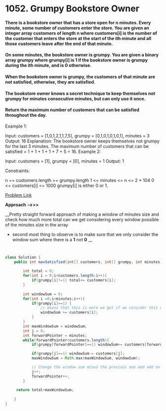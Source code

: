 # 1052. Grumpy Bookstore Owner

#### There is a bookstore owner that has a store open for n minutes. Every minute, some number of customers enter the store. You are given an integer array customers of length n where customers[i] is the number of the customer that enters the store at the start of the ith minute and all those customers leave after the end of that minute.

#### On some minutes, the bookstore owner is grumpy. You are given a binary array grumpy where grumpy[i] is 1 if the bookstore owner is grumpy during the ith minute, and is 0 otherwise.

#### When the bookstore owner is grumpy, the customers of that minute are not satisfied, otherwise, they are satisfied.

#### The bookstore owner knows a secret technique to keep themselves not grumpy for minutes consecutive minutes, but can only use it once.

#### Return the maximum number of customers that can be satisfied throughout the day.

 

Example 1:

Input: customers = [1,0,1,2,1,1,7,5], grumpy = [0,1,0,1,0,1,0,1], minutes = 3
Output: 16
Explanation: The bookstore owner keeps themselves not grumpy for the last 3 minutes. 
The maximum number of customers that can be satisfied = 1 + 1 + 1 + 1 + 7 + 5 = 16.
Example 2:

Input: customers = [1], grumpy = [0], minutes = 1
Output: 1
 

Constraints:

n == customers.length == grumpy.length
1 <= minutes <= n <= 2 * 104
0 <= customers[i] <= 1000
grumpy[i] is either 0 or 1.




[Problem Link](https://leetcode.com/problems/grumpy-bookstore-owner/description/?envType=daily-question&envId=2024-06-21)


**Approach -->>>**

__Pretty straight forward approach of making a window of minutes size and check how much more total can we get considering every window possible of the minutes size in the array 
* second most thing to observe is to make sure that we only consider the window sum where there is a __1__ not __0__
__



```java


class Solution {
    public int maxSatisfied(int[] customers, int[] grumpy, int minutes) {
    
        int total = 0;
        for(int i = 0;i<customers.length;i++){
            if(grumpy[i]!=1) total+= customers[i];
        }
      
        int windowSum = 0;
        for(int i =0;i<minutes;i++){
            if(grumpy[i]==1) {
                // means that this is more we get if we consider this window to make our non grumpy window
                windowSum += customers[i];
            }
        }
        int maxWindowSum = windowSum;
        int j = 0;
        int forwardPointer = minutes;
        while(forwardPointer<customers.length){
            if(grumpy[forwardPointer]==1) windowSum+= customers[forwardPointer];

            if(grumpy[j]==1) windowSum-= customers[j];
            maxWindowSum = Math.max(maxWindowSum, windowSum);

            // Change the window sum minus the previous one and add on the next one to it
            j++;
            forwardPointer++;
        }
        
     return total+maxWindowSum;
    
    }
}

```
